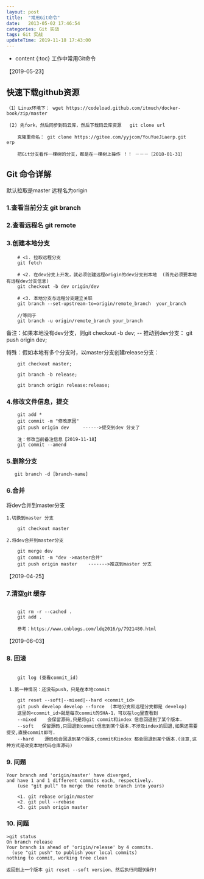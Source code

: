 ```yaml
---
layout: post
title:  "常用Git命令"
date:   2013-05-02 17:46:54
categories: Git 实战
tags: Git 实战
updateTime: 2019-11-18 17:43:00
---
```


* content
{:toc}
工作中常用Git命令

【2019-05-23】
## 快速下载github资源
```
（1）Linux环境下： wget https://codeload.github.com/itmuch/docker-book/zip/master

 (2) 先fork，然后同步到码云库，然后下载码云库资源   git clone url

	克隆重命名： git clone https://gitee.com/yyjcom/YouYueJiaerp.git  erp

	把Git分支看作一棵树的分支，都是在一棵树上操作 ！！ －－－［2018-01-31］
```

## Git 命令详解

默认拉取是master 远程名为origin

### 1.查看当前分支 git branch

### 2.查看远程名 git remote

### 3.创建本地分支
```git 
	# <1. 拉取远程分支
    git fetch

	# <2. 在dev分支上开发，就必须创建远程origin的dev分支到本地  (首先必须要本地有远程dev分支信息)
	git checkout -b dev origin/dev 

	# <3. 本地分支与远程分支建立关联
	git branch --set-upstream-to=origin/remote_branch  your_branch

	//等同于
	git branch -u origin/remote_branch your_branch

```

备注：如果本地没有dev分支，则git checkout -b dev;   -- 推动到dev分支： git push origin dev;

   特殊：假如本地有多个分支时，以master分支创建release分支：
```git
	git checkout master;

	git branch -b release;

	git branch origin release:release;
```
### 4.修改文件信息，提交

```git
    git add *
    git commit -m "修改原因"
    git push origin dev     ------>提交到dev 分支了
    
    注：修改当前备注信息【2019-11-18】
    git commit --amend
```

### 5.删除分支
```git
   git branch -d [branch-name]
```

### 6.合并

将dev合并到master分支
```git
1.切换到master 分支

    git checkout master

2.将dev合并到master分支

    git merge dev 
    git commit -m "dev ->master合并"
    git push origin master    ------->推送到master 分支
```

【2019-04-25】
### 7.清空git 缓存

```git

	git rm -r --cached .
	git add .

	参考：https://www.cnblogs.com/ldq2016/p/7921480.html 
```
【2019-06-03】
### 8. 回滚    
```git

	git log (查看commit_id)

 1.第一种情况：还没有push，只是在本地commit

	git reset --soft|--mixed|--hard <commit_id>
	git push develop develop --force  (本地分支和远程分支都是 develop)
	这里的<commit_id>就是每次commit的SHA-1，可以在log里查看到
	--mixed    会保留源码,只是将git commit和index 信息回退到了某个版本.
	--soft   保留源码,只回退到commit信息到某个版本.不涉及index的回退,如果还需要提交,直接commit即可.
	--hard    源码也会回退到某个版本,commit和index 都会回退到某个版本.(注意,这种方式是改变本地代码仓库源码)
```
### 9. 问题

```git
Your branch and 'origin/master' have diverged,
and have 1 and 1 different commits each, respectively.
    (use "git pull" to merge the remote branch into yours)

	<1. git rebase origin/master 
	<2. git pull --rebase 
	<3. git push origin master 
```
### 10. 问题

```git
>git status
On branch release
Your branch is ahead of 'origin/release' by 4 commits.
  (use "git push" to publish your local commits)
nothing to commit, working tree clean

返回到上一个版本 git reset --soft version、然后执行问题9操作!
```